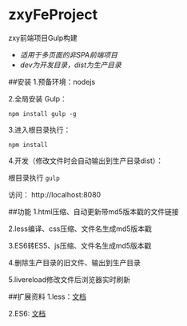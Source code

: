 # zxyFeProject
zxy前端项目Gulp构建

- *适用于多页面的非SPA前端项目*
- *dev为开发目录，dist为生产目录*

##安装
1.预备环境：nodejs 

2.全局安装 Gulp：

``` npm install gulp -g ```

3.进入根目录执行：

```npm install```

4.开发（修改文件时会自动输出到生产目录dist）：

根目录执行 ``` gulp ```

访问： http://localhost:8080

##功能
1.html压缩、自动更新带md5版本戳的文件链接

2.less编译、css压缩、文件名生成md5版本戳

3.ES6转ES5、js压缩、文件名生成md5版本戳

4.删除生产目录的旧文件、输出到生产目录

5.livereload修改文件后浏览器实时刷新
    
##扩展资料
1.less：<a href="http://www.bootcss.com/p/lesscss/">文档</a>

2.ES6: <a href="http://es6.ruanyifeng.com/">文档</a>